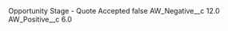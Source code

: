 <?xml version="1.0" encoding="UTF-8"?>
<CustomMetadata xmlns="http://soap.sforce.com/2006/04/metadata" xmlns:xsi="http://www.w3.org/2001/XMLSchema-instance" xmlns:xsd="http://www.w3.org/2001/XMLSchema">
    <label>Opportunity Stage - Quote Accepted</label>
    <protected>false</protected>
    <values>
        <field>AW_Negative__c</field>
        <value xsi:type="xsd:double">12.0</value>
    </values>
    <values>
        <field>AW_Positive__c</field>
        <value xsi:type="xsd:double">6.0</value>
    </values>
</CustomMetadata>
